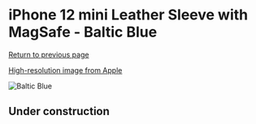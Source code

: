 # iPhone 12 mini Leather Sleeve with MagSafe - Baltic Blue

[Return to previous page](/iphone_12)

[High-resolution image from Apple](https://store.storeimages.cdn-apple.com/8756/as-images.apple.com/is/MHMQ3?wid=4500&hei=4500&fmt=png)

<div style="width: 512px"><img src="/almost_uncompressed/MHMQ3.webp" alt="Baltic Blue"></div>

## Under construction

